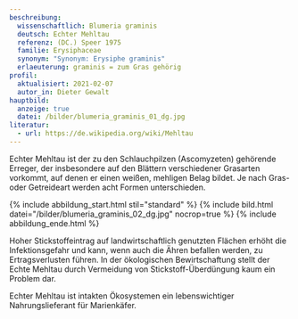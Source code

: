 ```yaml
---
beschreibung:
  wissenschaftlich: Blumeria graminis
  deutsch: Echter Mehltau
  referenz: (DC.) Speer 1975
  familie: Erysiphaceae
  synonym: "Synonym: Erysiphe graminis"
  erlaeuterung: graminis = zum Gras gehörig
profil:
  aktualisiert: 2021-02-07
  autor_in: Dieter Gewalt
hauptbild:
  anzeige: true
  datei: /bilder/blumeria_graminis_01_dg.jpg
literatur:
  - url: https://de.wikipedia.org/wiki/Mehltau
---
```

Echter Mehltau ist der zu den Schlauchpilzen (Ascomyzeten) gehörende Erreger, der insbesondere auf den Blättern verschiedener Grasarten vorkommt, auf denen er einen weißen, mehligen Belag bildet. Je nach Gras- oder Getreideart werden acht Formen unterschieden.

{% include abbildung_start.html stil="standard" %}
{% include bild.html datei="/bilder/blumeria_graminis_02_dg.jpg" nocrop=true %}
{% include abbildung_ende.html %}

Hoher Stickstoffeintrag auf landwirtschaftlich genutzten Flächen erhöht die Infektionsgefahr und kann, wenn auch die Ähren befallen werden, zu Ertragsverlusten führen. In der ökologischen Bewirtschaftung stellt der Echte Mehltau durch Vermeidung von Stickstoff-Überdüngung kaum ein Problem dar.  

Echter Mehltau ist intakten Ökosystemen ein lebenswichtiger Nahrungslieferant für Marienkäfer.
